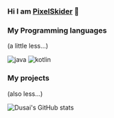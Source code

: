 ### Hi I am [PixelSkider](https://pixelskider.github.io/) 👋


### My Programming languages


(a little less...)

![java](https://img.shields.io/badge/-Java-black?style=flat-square&logo=OpenJDK&logoColor=white)
![kotlin](https://img.shields.io/badge/-Kotlin-black?style=flat-square&logo=kotlin&logoColor=white)

### My projects


(also less...)

![Dusai's GitHub stats](https://github-readme-stats.vercel.app/api?username=pixelskider&show_icons=true)

